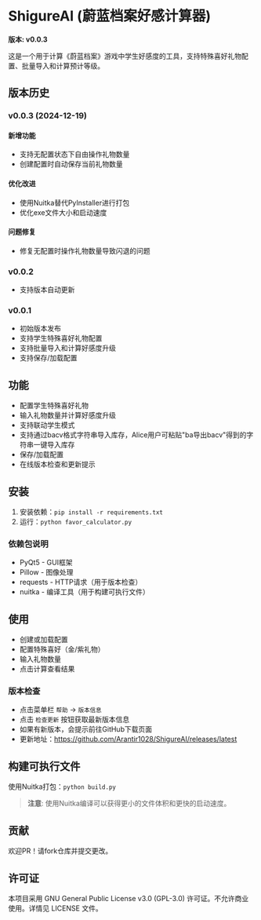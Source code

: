 # ShigureAI (蔚蓝档案好感计算器)

**版本: v0.0.3**

这是一个用于计算《蔚蓝档案》游戏中学生好感度的工具，支持特殊喜好礼物配置、批量导入和计算预计等级。

## 版本历史

### v0.0.3 (2024-12-19)

#### 新增功能
- 支持无配置状态下自由操作礼物数量
- 创建配置时自动保存当前礼物数量

#### 优化改进
- 使用Nuitka替代PyInstaller进行打包
- 优化exe文件大小和启动速度

#### 问题修复
- 修复无配置时操作礼物数量导致闪退的问题

### v0.0.2
- 支持版本自动更新

### v0.0.1
- 初始版本发布
- 支持学生特殊喜好礼物配置
- 支持批量导入和计算好感度升级
- 支持保存/加载配置

## 功能
- 配置学生特殊喜好礼物
- 输入礼物数量并计算好感度升级
- 支持联动学生模式
- 支持通过bacv格式字符串导入库存，Alice用户可粘贴"ba导出bacv"得到的字符串一键导入库存
- 保存/加载配置
- 在线版本检查和更新提示

## 安装
1. 安装依赖：`pip install -r requirements.txt`
2. 运行：`python favor_calculator.py`

### 依赖包说明
- PyQt5 - GUI框架
- Pillow - 图像处理
- requests - HTTP请求（用于版本检查）
- nuitka - 编译工具（用于构建可执行文件）

## 使用
- 创建或加载配置
- 配置特殊喜好（金/紫礼物）
- 输入礼物数量
- 点击计算查看结果

### 版本检查
- 点击菜单栏 `帮助` → `版本信息`
- 点击 `检查更新` 按钮获取最新版本信息
- 如果有新版本，会提示前往GitHub下载页面
- 更新地址：https://github.com/Arantir1028/ShigureAI/releases/latest

## 构建可执行文件
使用Nuitka打包：`python build.py`

> **注意**: 使用Nuitka编译可以获得更小的文件体积和更快的启动速度。

## 贡献
欢迎PR！请fork仓库并提交更改。

## 许可证
本项目采用 GNU General Public License v3.0 (GPL-3.0) 许可证。不允许商业使用。详情见 LICENSE 文件。
